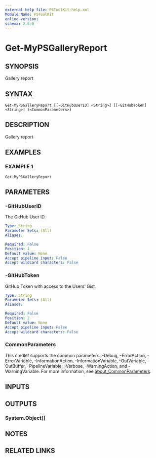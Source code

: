```yaml
---
external help file: PSToolKit-help.xml
Module Name: PSToolKit
online version:
schema: 2.0.0
---
```


# Get-MyPSGalleryReport

## SYNOPSIS
Gallery report

## SYNTAX

```
Get-MyPSGalleryReport [[-GitHubUserID] <String>] [[-GitHubToken] <String>] [<CommonParameters>]
```

## DESCRIPTION
Gallery report

## EXAMPLES

### EXAMPLE 1
```
Get-MyPSGalleryReport
```

## PARAMETERS

### -GitHubUserID
The GitHub User ID.

```yaml
Type: String
Parameter Sets: (All)
Aliases:

Required: False
Position: 1
Default value: None
Accept pipeline input: False
Accept wildcard characters: False
```

### -GitHubToken
GitHub Token with access to the Users' Gist.

```yaml
Type: String
Parameter Sets: (All)
Aliases:

Required: False
Position: 2
Default value: None
Accept pipeline input: False
Accept wildcard characters: False
```

### CommonParameters
This cmdlet supports the common parameters: -Debug, -ErrorAction, -ErrorVariable, -InformationAction, -InformationVariable, -OutVariable, -OutBuffer, -PipelineVariable, -Verbose, -WarningAction, and -WarningVariable. For more information, see [about_CommonParameters](http://go.microsoft.com/fwlink/?LinkID=113216).

## INPUTS

## OUTPUTS

### System.Object[]
## NOTES

## RELATED LINKS
